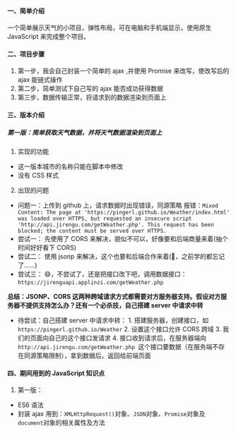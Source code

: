 #### 一、简单介绍
一个简单展示天气的小项目，弹性布局，可在电脑和手机端显示，使用原生 JavaScript 来完成整个项目。
#### 二、项目步骤
1. 第一步，我会自己封装一个简单的 ajax ,并使用 Promise 来改写，使改写后的 ajax 能链式操作
2. 第二步，简单测试下自己写的 ajax 能否成功获得数据
3. 第三步，数据传输正常，将请求到的数据渲染到页面上

#### 三、版本介绍
##### 第一版：简单获取天气数据，并将天气数据渲染到页面上
1. 实现的功能
- 这一版本城市的名称只能在脚本中修改
- 没有 CSS 样式
2. 出现的问题
- 问题一：上传到 github 上，请求数据时出现错误，同源策略 报错：`Mixed Content: The page at 'https://pingerl.github.io/Weather/index.html' was loaded over HTTPS, but requested an insecure script 'http://api.jirengu.com/getWeather.php'. This request has been blocked; the content must be served over HTTPS.`
- 尝试一： 先使用了 CORS 来解决，貌似不可以，好像要和后端商量来着(抽个时间好好看下 CORS)
- 尝试二： 使用 jsonp 来解决，这个也要和后端合作来着(🤦‍，之前学的都忘记了......)
- 尝试三： 😄，不尝试了，还是把接口改下吧，调用数据接口：`https://jirenguapi.applinzi.com/getWeather.php`

**总结：JSONP、CORS 这两种跨域请求方式都需要对方服务器支持。假设对方服务器不提供支持怎么办？还有一个必杀技，自己搭建 server 中请求中转**
- 待尝试：自己搭建 server 中请求中转：
        1. 搭建服务器，创建接口，如 `https://pingerl.github.io/Weather`
        2. 设置这个接口允许 CORS 跨域
        3. 我们的页面向自己的这个接口发请求
        4. 接口收到请求后，在服务器端向`http://api.jirengu.com/getWeather.php `这个接口要数据（在服务端不存在同源策略限制），拿到数据后，返回给前端页面

#### 四、期间用到的 JavaScript 知识点
1. 第一版：
- ES6 语法
- 封装 ajax 用到：`XMLHttpRequest()`对象、`JSON`对象、`Promise`对象及`document`对象的相关属性及方法


